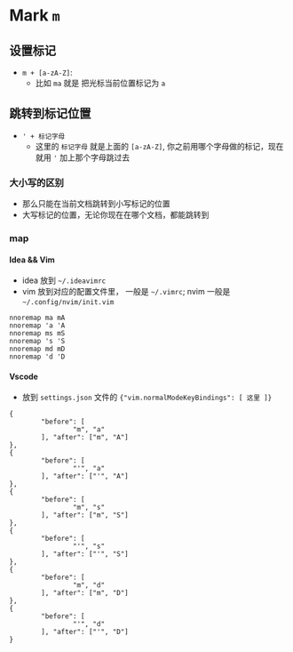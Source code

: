 # Mark `m`

## 设置标记

- `m + [a-zA-Z]`:
	- 比如 `ma` 就是 把光标当前位置标记为 `a`

## 跳转到标记位置

- `' + 标记字母`
	- 这里的 `标记字母` 就是上面的 `[a-zA-Z]`, 你之前用哪个字母做的标记，现在就用 `'` 加上那个字母跳过去

### 大小写的区别

- 那么只能在当前文档跳转到小写标记的位置
- 大写标记的位置，无论你现在在哪个文档，都能跳转到

### map

#### Idea && Vim

- idea 放到 `~/.ideavimrc`
- vim 放到对应的配置文件里， 一般是 `~/.vimrc`; nvim 一般是 `~/.config/nvim/init.vim`
```
nnoremap ma mA
nnoremap 'a 'A
nnoremap ms mS
nnoremap 's 'S
nnoremap md mD
nnoremap 'd 'D
```

#### Vscode

- 放到 `settings.json` 文件的 `{"vim.normalModeKeyBindings": [ 这里 ]}` 

```
{
		"before": [
				"m", "a"
		], "after": ["m", "A"]
},
{
		"before": [
				"'", "a"
		], "after": ["'", "A"]
},
{
		"before": [
				"m", "s"
		], "after": ["m", "S"]
},
{
		"before": [
				"'", "s"
		], "after": ["'", "S"]
},
{
		"before": [
				"m", "d"
		], "after": ["m", "D"]
},
{
		"before": [
				"'", "d"
		], "after": ["'", "D"]
}
```